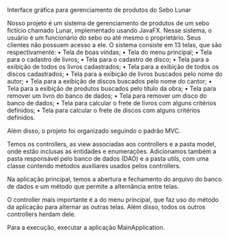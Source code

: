 Interface gráfica para gerenciamento de produtos do Sebo Lunar

Nosso projeto é um sistema de gerenciamento de produtos de um sebo fictício chamado Lunar, implementado usando JavaFX. Nesse sistema, o usuário é um funcionário do sebo ou até mesmo o proprietário. Seus clientes não possuem acesso a ele.
O sistema consiste em 13 telas, que são respectivamente:
• Tela de boas vindas;
• Tela do menu principal;
• Tela para o cadastro de livros;
• Tela para o cadastro de disco;
• Tela para a exibição de todos os livros cadastrados;
• Tela para a exibição de todos os discos cadastrados;
• Tela para a exibição de livros buscados pelo nome do autor;
• Tela para a exibição de discos buscados pelo nome do cantor;
• Tela para a exibição de produtos buscados pelo título da obra;
• Tela para remover um livro do banco de dados;
• Tela para remover um disco do banco de dados;
• Tela para calcular o frete de livros com alguns critérios definidos;
• Tela para calcular o frete de discos com alguns critérios definidos.

Além disso, o projeto foi organizado seguindo o padrão MVC.

Temos os controllers, as view associadas aos controllers e a pasta model, onde estão inclusas as entidades e enumerações.
Adicionamos também a pasta responsável pelo banco de dados (DAO) e a pasta utils, com uma classe contendo métodos auxiliares usados pelos controllers.

Na aplicação principal, temos a abertura e fechamento do arquivo do banco de dados e um método que permite a alternância entre telas.

O controller mais importante é a do menu principal, que faz uso do método da aplicação para alternar as outras telas. Além disso, todos os outros controllers herdam dele.

Para a execução, executar a aplicação MainApplication.